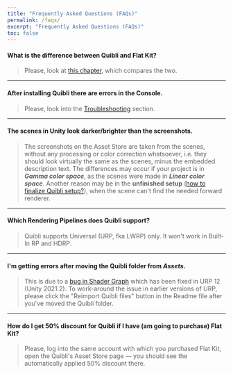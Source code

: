 ```yaml
---
title: "Frequently Asked Questions (FAQs)"
permalink: /faqs/
excerpt: "Frequently Asked Questions (FAQs)"
toc: false
---
```


#### What is the difference between Quibli and Flat Kit?
> Please, look at [this chapter](../quibli-flat-kit), which compares the two.

---

#### After installing Quibli there are errors in the Console.
> Please, look into the [Troubleshooting](../installation#troubleshooting) section.

---

#### The scenes in Unity look darker/brighter than the screenshots.
> The screenshots on the Asset Store are taken from the scenes, without any processing or color correction whatsoever, i.e. they should look virtually the same as the scenes, minus the embedded description text. The differences may occur if your project is in **_Gamma color space_**, as the scenes were made in **_Linear color space_**. Another reason may be in the **unfinished setup** ([how to finalize Quibli setup?](../installation/#finalizing-quibli-installation)), when the scene can't find the needed forward renderer.

---

#### Which Rendering Pipelines does Quibli support?
> Quibli supports Universal (URP, fka LWRP) only. It won't work in Built-In RP and HDRP.

---

#### I'm getting errors after moving the Quibli folder from _Assets_. 
> This is due to a [bug in Shader Graph](https://issuetracker.unity3d.com/issues/shadergraph-reference-to-hlsl-file-is-lost-after-moving-it-to-a-different-folder) which has been fixed in URP 12 (Unity 2021.2). To work-around the issue in earlier versions of URP, please click the "Reimport Quibli files" button in the Readme file after you've moved the Quibli folder.

---

#### How do I get 50% discount for Quibli if I have (am going to purchase) Flat Kit?
> Please, log into the same account with which you purchased Flat Kit, open the Quibli's Asset Store page — you should see the automatically applied 50% discount there.
